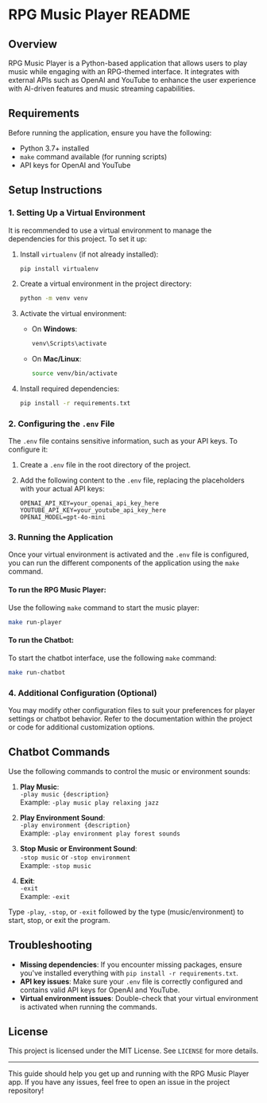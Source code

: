 # RPG Music Player README

## Overview
RPG Music Player is a Python-based application that allows users to play music while engaging with an RPG-themed interface. It integrates with external APIs such as OpenAI and YouTube to enhance the user experience with AI-driven features and music streaming capabilities.

## Requirements

Before running the application, ensure you have the following:

- Python 3.7+ installed
- `make` command available (for running scripts)
- API keys for OpenAI and YouTube

## Setup Instructions

### 1. **Setting Up a Virtual Environment**

It is recommended to use a virtual environment to manage the dependencies for this project. To set it up:

1. Install `virtualenv` (if not already installed):
   ```bash
   pip install virtualenv
   ```

2. Create a virtual environment in the project directory:
   ```bash
   python -m venv venv
   ```

3. Activate the virtual environment:
   - On **Windows**:
     ```bash
     venv\Scripts\activate
     ```
   - On **Mac/Linux**:
     ```bash
     source venv/bin/activate
     ```

4. Install required dependencies:
   ```bash
   pip install -r requirements.txt
   ```

### 2. **Configuring the `.env` File**

The `.env` file contains sensitive information, such as your API keys. To configure it:

1. Create a `.env` file in the root directory of the project.

2. Add the following content to the `.env` file, replacing the placeholders with your actual API keys:

   ```
   OPENAI_API_KEY=your_openai_api_key_here
   YOUTUBE_API_KEY=your_youtube_api_key_here
   OPENAI_MODEL=gpt-4o-mini
   ```

### 3. **Running the Application**

Once your virtual environment is activated and the `.env` file is configured, you can run the different components of the application using the `make` command.

#### To run the RPG Music Player:

Use the following `make` command to start the music player:

```bash
make run-player
```

#### To run the Chatbot:

To start the chatbot interface, use the following `make` command:

```bash
make run-chatbot
```

### 4. **Additional Configuration (Optional)**

You may modify other configuration files to suit your preferences for player settings or chatbot behavior. Refer to the documentation within the project or code for additional customization options.

## Chatbot Commands
Use the following commands to control the music or environment sounds:

1. **Play Music**:  
   `-play music {description}`  
   Example: `-play music play relaxing jazz`

2. **Play Environment Sound**:  
   `-play environment {description}`  
   Example: `-play environment play forest sounds`

3. **Stop Music or Environment Sound**:  
   `-stop music` or `-stop environment`  
   Example: `-stop music`

4. **Exit**:  
   `-exit`  
   Example: `-exit`

Type `-play`, `-stop`, or `-exit` followed by the type (music/environment) to start, stop, or exit the program.


## Troubleshooting

- **Missing dependencies**: If you encounter missing packages, ensure you've installed everything with `pip install -r requirements.txt`.
- **API key issues**: Make sure your `.env` file is correctly configured and contains valid API keys for OpenAI and YouTube.
- **Virtual environment issues**: Double-check that your virtual environment is activated when running the commands.


## License

This project is licensed under the MIT License. See `LICENSE` for more details.

---

This guide should help you get up and running with the RPG Music Player app. If you have any issues, feel free to open an issue in the project repository!

